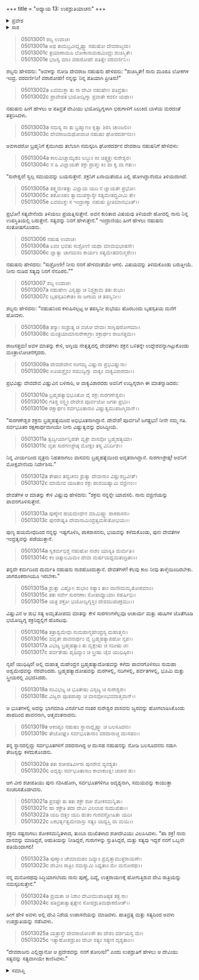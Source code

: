 +++
title = "ಅಧ್ಯಾಯ 13: ಉಪಶ್ರುತಿಯಾಚನಃ"
+++

<details><summary>ಪ್ರವೇಶ</summary>


।।   ಓಂ ಓಂ ನಮೋ ನಾರಾಯಣಾಯ।।   ಶ್ರೀ ವೇದವ್ಯಾಸಾಯ ನಮಃ ।।

ಶ್ರೀ ಕೃಷ್ಣದ್ವೈಪಾಯನ ವೇದವ್ಯಾಸ ವಿರಚಿತ  

**ಶ್ರೀ ಮಹಾಭಾರತ**

**ಉದ್ಯೋಗ ಪರ್ವ**

**ಉದ್ಯೋಗ ಪರ್ವ**

**ಅಧ್ಯಾಯ 13**

</details>


<details><summary>ಸಾರ</summary>

ಶಚಿಯು ನಹುಷನಿಂದ ಸ್ವಲ್ಪಸಮಯವನ್ನು ಕೇಳಿಕೊಂಡು (1-6), ಇಂದ್ರನನ್ನು ಬ್ರಹ್ಮಹತ್ಯ ದೋಷದಿಂದ ಮುಕ್ತಗೊಳಿಸಲು ದೇವತೆಗಳು ವಿಷ್ಣುವಿನ ಸಲಹೆಯಂತೆ ಮಹಾ ಅಶ್ವಮೇಧಯಾಗಗಳನ್ನು ನಡೆಸಲು ಇಂದ್ರನು ಆತ್ಮವಂತನಾದುದು (7-18). ಆದರೆ ನಹುಷನನ್ನು ನೋಡಿ ತನ್ನ ತೇಜಸ್ಸನ್ನು ಕಳೆದುಕೊಂಡು ಇಂದ್ರನು ಪುನಃ ನಶಿಸಿಹೋಗಿ, ಸರ್ವಭೂತಗಳಿಗೂ ಅದೃಶ್ಯನಾಗಲು ಶಚಿಯು ದೇವಿ ರಾತ್ರಿಯನ್ನು ಉಪಾಸಿಸಿ ಅವಳಿಂದ ಇಂದ್ರನ ಕುರುಹನ್ನು ಕಾಣುವುದು (19-25).

</details>



> 05013001 ಶಲ್ಯ ಉವಾಚ।  
05013001a ಅಥ ತಾಮಬ್ರವೀದ್ದೃಷ್ಟ್ವಾ ನಹುಷೋ ದೇವರಾಟ್ತದಾ।  
05013001c ತ್ರಯಾಣಾಮಪಿ ಲೋಕಾನಾಮಹಮಿಂದ್ರಃ ಶುಚಿಸ್ಮಿತೇ।  
05013001e ಭಜಸ್ವ ಮಾಂ ವರಾರೋಹೇ ಪತಿತ್ವೇ ವರವರ್ಣಿನಿ।।

ಶಲ್ಯನು ಹೇಳಿದನು: “ಅವಳನ್ನು ನೋಡಿ ದೇವರಾಜ ನಹುಷನು ಹೇಳಿದನು: “ಶುಚಿಸ್ಮಿತೇ! ನಾನು ಮೂರೂ ಲೋಕಗಳ ಇಂದ್ರ. ವರವರ್ಣಿನೀ! ವರಾರೋಹೇ! ನನ್ನನ್ನು ನಿನ್ನ ಪತಿಯಾಗಿ ಪ್ರೀತಿಸು!”

> 05013002a ಏವಮುಕ್ತಾ ತು ಸಾ ದೇವೀ ನಹುಷೇಣ ಪತಿವ್ರತಾ।  
05013002c ಪ್ರಾವೇಪತ ಭಯೋದ್ವಿಗ್ನಾ ಪ್ರವಾತೇ ಕದಲೀ ಯಥಾ।।

ನಹುಷನು ಹೀಗೆ ಹೇಳಲು ಆ ಪತಿವ್ರತೆ ದೇವಿಯು ಭಯೋದ್ವಿಗ್ನಳಾಗಿ ಭಿರುಗಾಳಿಗೆ ಸಿಲುಕಿದ ಬಾಳೆಯ ಮರದಂತೆ ತತ್ತರಿಸಿದಳು.

> 05013003a ನಮಸ್ಯ ಸಾ ತು ಬ್ರಹ್ಮಾಣಂ ಕೃತ್ವಾ ಶಿರಸಿ ಚಾಂಜಲಿಂ।  
05013003c ದೇವರಾಜಮಥೋವಾಚ ನಹುಷಂ ಘೋರದರ್ಶನಂ।।

ಅವಳಾದರೋ ಬ್ರಹ್ಮನಿಗೆ ಕೈಮುಗಿದು ತಲೆಬಾಗಿ ನಮಸ್ಕರಿಸಿ ಘೋರದರ್ಶನ ದೇವರಾಜ ನಹುಷನಿಗೆ ಹೇಳಿದಳು:

> 05013004a ಕಾಲಮಿಚ್ಚಾಮ್ಯಹಂ ಲಬ್ಧುಂ ಕಿಂ ಚಿತ್ತ್ವತ್ತಃ ಸುರೇಶ್ವರ।  
05013004c ನ ಹಿ ವಿಜ್ಞಾಯತೇ ಶಕ್ರಃ ಪ್ರಾಪ್ತಃ ಕಿಂ ವಾ ಕ್ವ ವಾ ಗತಃ।।

“ಸುರೇಶ್ವರ! ಸ್ವಲ್ಪ ಸಮಯವನ್ನು ಬಯಸುತ್ತೇನೆ. ಶಕ್ರನಿಗೆ ಏನಾಯಿತೆಂದೂ ಎಲ್ಲಿ ಹೋಗಿದ್ದಾನೆಂದೂ ತಿಳಿಯದಾಗಿದೆ.

> 05013005a ತತ್ತ್ವಮೇತತ್ತು ವಿಜ್ಞಾಯ ಯದಿ ನ ಜ್ಞಾಯತೇ ಪ್ರಭೋ।  
05013005c ತತೋಽಹಂ ತ್ವಾಮುಪಸ್ಥಾಸ್ಯೇ ಸತ್ಯಮೇತದ್ಬ್ರವೀಮಿ ತೇ।  
05013005e ಏವಮುಕ್ತಃ ಸ ಇಂದ್ರಾಣ್ಯಾ ನಹುಷಃ ಪ್ರೀತಿಮಾನಭೂತ್।।

ಪ್ರಭೋ! ಸತ್ಯವೇನೆಂದು ತಿಳಿಯಲು ಪ್ರಯತ್ನಿಸುತ್ತೇನೆ. ಅವನ ಕುರಿತಾದ ವಿಷಯವು ತಿಳಿಯದೇ ಹೋದಲ್ಲಿ ನಾನು ನಿನ್ನ ಉಪಸ್ಥಿತಿಯಲ್ಲಿ ಬರುತ್ತೇನೆ. ಸತ್ಯವನ್ನು ನಿನಗೆ ಹೇಳುತ್ತೇನೆ.” ಇಂದ್ರಾಣಿಯು ಹೀಗೆ ಹೇಳಲು ನಹುಷನು ಸಂತೋಷಗೊಂಡನು.

> 05013006 ನಹುಷ ಉವಾಚ।  
05013006a ಏವಂ ಭವತು ಸುಶ್ರೋಣಿ ಯಥಾ ಮಾಮಭಿಭಾಷಸೇ।  
05013006c ಜ್ಞಾತ್ವಾ ಚಾಗಮನಂ ಕಾರ್ಯಂ ಸತ್ಯಮೇತದನುಸ್ಮರೇಃ।।

ನಹುಷನು ಹೇಳಿದನು: “ಸುಶ್ರೋಣೀ! ನೀನು ನನಗೆ ಹೇಳಿದಂತೆಯೇ ಆಗಲಿ. ವಿಷಯವನ್ನು ತಿಳಿದುಕೊಂಡು ಬರುತ್ತೀಯೆ. ನೀನು ನುಡಿದ ಸತ್ಯವು ನಿನಗೆ ನೆನಪಿರಲಿ.””

> 05013007 ಶಲ್ಯ ಉವಾಚ।  
05013007a ನಹುಷೇಣ ವಿಸೃಷ್ಟಾ ಚ ನಿಶ್ಚಕ್ರಾಮ ತತಃ ಶುಭಾ।  
05013007c ಬೃಹಸ್ಪತಿನಿಕೇತಂ ಸಾ ಜಗಾಮ ಚ ತಪಸ್ವಿನೀ।।

ಶಲ್ಯನು ಹೇಳಿದನು: “ನಹುಷನಿಂದ ಕಳುಹಿಸಲ್ಪಟ್ಟ ಆ ತಪಸ್ವಿನೀ ಶುಭೆಯು ಹೊರಬಂದು ಬೃಹಸ್ಪತಿಯ ಮನೆಗೆ ಹೋದಳು.

> 05013008a ತಸ್ಯಾಃ ಸಂಶ್ರುತ್ಯ ಚ ವಚೋ ದೇವಾಃ ಸಾಗ್ನಿಪುರೋಗಮಾಃ।  
05013008c ಮಂತ್ರಯಾಮಾಸುರೇಕಾಗ್ರಾಃ ಶಕ್ರಾರ್ಥಂ ರಾಜಸತ್ತಮ।।

ರಾಜಸತ್ತಮ! ಅವಳ ಮಾತನ್ನು ಕೇಳಿ, ಅಗ್ನಿಯ ನೇತೃತ್ವದಲ್ಲಿ ದೇವತೆಗಳು ಶಕ್ರನ ಒಳಿತನ್ನೇ ಉದ್ದೇಶವನ್ನಾಗಿಟ್ಟುಕೊಂಡು ಮಂತ್ರಾಲೋಚನೆಗೈದರು.

> 05013009a ದೇವದೇವೇನ ಸಂಗಮ್ಯ ವಿಷ್ಣುನಾ ಪ್ರಭವಿಷ್ಣುನಾ।  
05013009c ಊಚುಶ್ಚೈನಂ ಸಮುದ್ವಿಗ್ನಾ ವಾಕ್ಯಂ ವಾಕ್ಯವಿಶಾರದಾಃ।।

ಪ್ರಭವಿಷ್ಣು ದೇವದೇವ ವಿಷ್ಣುವಿನ ಬಳಿಸಾರಿ, ಆ ವಾಕ್ಯವಿಶಾರದರು ಅವನಿಗೆ ಉದ್ವಿಗ್ನರಾಗಿ ಈ ಮಾತನ್ನಾಡಿದರು:

> 05013010a ಬ್ರಹ್ಮಹತ್ಯಾಭಿಭೂತೋ ವೈ ಶಕ್ರಃ ಸುರಗಣೇಶ್ವರಃ।   
05013010c ಗತಿಶ್ಚ ನಸ್ತ್ವಂ ದೇವೇಶ ಪೂರ್ವಜೋ ಜಗತಃ ಪ್ರಭುಃ।  
05013010e ರಕ್ಷಾರ್ಥಂ ಸರ್ವಭೂತಾನಾಂ ವಿಷ್ಣುತ್ವಮುಪಜಗ್ಮಿವಾನ್।।

“ಸುರಗಣೇಶ್ವರ ಶಕ್ರನು ಬ್ರಹ್ಮಹತ್ಯೆಯಿಂದ ಅಭಿಭೂತನಾಗಿದ್ದಾನೆ. ದೇವೇಶ! ಪೂರ್ವಜ! ಜಗತ್ಪ್ರಭು! ನೀನೇ ನಮ್ಮ ಗತಿ. ಸರ್ವಭೂತರ ರಕ್ಷಣಾರ್ಥವಾಗಿಯೇ ನೀನು ವಿಷ್ಣುತ್ವವನ್ನು ಧರಿಸಿದ್ದೀಯೆ.

> 05013011a ತ್ವದ್ವೀರ್ಯಾನ್ನಿಹತೇ ವೃತ್ರೇ ವಾಸವೋ ಬ್ರಹ್ಮಹತ್ಯಯಾ।   
05013011c ವೃತಃ ಸುರಗಣಶ್ರೇಷ್ಠ ಮೋಕ್ಷಂ ತಸ್ಯ ವಿನಿರ್ದಿಶ।।

ನಿನ್ನ ವೀರ್ಯದಿಂದ ವೃತ್ರನು ನಿಹತನಾಗಲು ವಾಸವನು ಬ್ರಹ್ಮಹತ್ಯೆಯಿಂದ ಆವೃತನಾಗಿದ್ದಾನೆ. ಸುರಗಣಶ್ರೇಷ್ಠ! ಅವನಿಗೆ ಮೋಕ್ಷವೇನೆಂದು ನಿರ್ದೇಶಿಸು.”

> 05013012a ತೇಷಾಂ ತದ್ವಚನಂ ಶ್ರುತ್ವಾ ದೇವಾನಾಂ ವಿಷ್ಣುರಬ್ರವೀತ್।  
05013012c ಮಾಮೇವ ಯಜತಾಂ ಶಕ್ರಃ ಪಾವಯಿಷ್ಯಾಮಿ ವಜ್ರಿಣಂ।।

ದೇವತೆಗಳ ಆ ಮಾತನ್ನು ಕೇಳಿ ವಿಷ್ಣುವು ಹೇಳಿದನು: “ಶಕ್ರನು ನನ್ನನ್ನೇ ಯಾಜಿಸಲಿ. ನಾನು ವಜ್ರಿಣಿಯನ್ನು ಪಾವನಗೊಳಿಸುತ್ತೇನೆ.

> 05013013a ಪುಣ್ಯೇನ ಹಯಮೇಧೇನ ಮಾಮಿಷ್ಟ್ವಾ ಪಾಕಶಾಸನಃ।  
05013013c ಪುನರೇಷ್ಯತಿ ದೇವಾನಾಮಿಂದ್ರತ್ವಮಕುತೋಭಯಃ।।

ಪುಣ್ಯ ಹಯಮೇಧದಿಂದ ನನ್ನನ್ನು ಇಷ್ಟಗೊಳಿಸಿ, ಪಾಕಶಾಸನನು, ಭಯವನ್ನು ಕಳೆದುಕೊಂಡು, ಪುನಃ ದೇವತೆಗಳ ಇಂದ್ರತ್ವವನ್ನು ಪಡೆಯುತ್ತಾನೆ.

> 05013014a ಸ್ವಕರ್ಮಭಿಶ್ಚ ನಹುಷೋ ನಾಶಂ ಯಾಸ್ಯತಿ ದುರ್ಮತಿಃ।  
05013014c ಕಂ ಚಿತ್ಕಾಲಮಿಮಂ ದೇವಾ ಮರ್ಷಯಧ್ವಮತಂದ್ರಿತಾಃ।।

ತನ್ನದೇ ಕರ್ಮದಿಂದ ದುರ್ಮತಿ ನಹುಷನು ನಾಶಹೊಂದುತ್ತಾನೆ. ದೇವತೆಗಳೇ! ಕೆಲವು ಕಾಲ ನೀವು ತಾಳ್ಮೆಯಿಂದಿರಬೇಕು. ಜಾಗರೂಕರಾಗಿಯೂ ಇರಬೇಕು.”

> 05013015a ಶ್ರುತ್ವಾ ವಿಷ್ಣೋಃ ಶುಭಾಂ ಸತ್ಯಾಂ ತಾಂ ವಾಣೀಮಮೃತೋಪಮಾಂ।  
05013015c ತತಃ ಸರ್ವೇ ಸುರಗಣಾಃ ಸೋಪಾಧ್ಯಾಯಾಃ ಸಹರ್ಷಿಭಿಃ।  
05013015e ಯತ್ರ ಶಕ್ರೋ ಭಯೋದ್ವಿಗ್ನಸ್ತಂ ದೇಶಮುಪಚಕ್ರಮುಃ।।

ವಿಷ್ಣುವಿನ ಆ ಶುಭ ಸತ್ಯ ಅಮೃತೋಪಮ ಮಾತನ್ನು ಕೇಳಿ ಸುರಗಣಗಳೆಲ್ಲವೂ ಆಚಾರ್ಯ ಮತ್ತು ಋಷಿಗಳ ಜೊತೆಗೂಡಿ ಭಯೋದ್ವಿಗ್ನ ಶಕ್ರನಿದ್ದಲ್ಲಿಗೆ ಹೊರಟವು.

> 05013016a ತತ್ರಾಶ್ವಮೇಧಃ ಸುಮಹಾನ್ಮಹೇಂದ್ರಸ್ಯ ಮಹಾತ್ಮನಃ।  
05013016c ವವೃತೇ ಪಾವನಾರ್ಥಂ ವೈ ಬ್ರಹ್ಮಹತ್ಯಾಪಹೋ ನೃಪ।।  
05013017a ವಿಭಜ್ಯ ಬ್ರಹ್ಮಹತ್ಯಾಂ ತು ವೃಕ್ಷೇಷು ಚ ನದೀಷು ಚ।  
05013017c ಪರ್ವತೇಷು ಪೃಥಿವ್ಯಾಂ ಚ ಸ್ತ್ರೀಷು ಚೈವ ಯುಧಿಷ್ಠಿರ।।

ನೃಪ! ಯುಧಿಷ್ಠಿರ! ಅಲ್ಲಿ ಮಹಾತ್ಮ ಮಹೇಂದ್ರನ ಬ್ರಹ್ಮಹತ್ಯಾದೋಷವನ್ನು ಕಳೆದು ಪಾವನಗೊಳಿಸಲು ಸುಮಹಾ ಅಶ್ವಮೇಧವನ್ನು ನೆರವೇರಿದರು. ಬ್ರಹ್ಮಹತ್ಯಾದೋಷವನ್ನು ಮರಗಳಲ್ಲಿ, ನದಿಗಳಲ್ಲಿ, ಪರ್ವತಗಳಲ್ಲಿ, ಭೂಮಿ ಮತ್ತು ಸ್ತ್ರೀಯರಲ್ಲಿ ವಿಭಜಿಸಿದರು.

> 05013018a ಸಂವಿಭಜ್ಯ ಚ ಭೂತೇಷು ವಿಸೃಜ್ಯ ಚ ಸುರೇಶ್ವರಃ।  
05013018c ವಿಜ್ವರಃ ಪೂತಪಾಪ್ಮಾ ಚ ವಾಸವೋಽಭವದಾತ್ಮವಾನ್।।

ಆ ಭೂತಗಳಲ್ಲಿ ಅದನ್ನು ಭಾಗಮಾಡಿ ವಿಸರ್ಜಿಸಿದ ನಂತರ ಸುರೇಶ್ವರ ವಾಸವನು ಜ್ವರವನ್ನು ಹೋಗಲಾಡಿಸಿಕೊಂಡು ಪಾಪದಿಂದ ಪಾವನನಾಗಿ, ಆತ್ಮವಂತನಾದನು.

> 05013019a ಅಕಂಪ್ಯಂ ನಹುಷಂ ಸ್ಥಾನಾದ್ದೃಷ್ಟ್ವಾ ಚ ಬಲಸೂದನಃ।  
05013019c ತೇಜೋಘ್ನಂ ಸರ್ವಭೂತಾನಾಂ ವರದಾನಾಚ್ಚ ದುಃಸಹಂ।।

ತನ್ನ ಸ್ಥಾನದಲ್ಲಿದ್ದು ಸರ್ವಭೂತಗಳಿಗೆ ವರದನಾಗಿದ್ದ ಆ ದುಃಸಹ ನಹುಷನನ್ನು ನೋಡಿ ಬಲಸೂದನನು ನಡುಗಿ ತೇಜಸ್ಸನ್ನು ಕಳೆದುಕೊಂಡನು.

> 05013020a ತತಃ ಶಚೀಪತಿರ್ವೀರಃ ಪುನರೇವ ವ್ಯನಶ್ಯತ।  
05013020c ಅದೃಶ್ಯಃ ಸರ್ವಭೂತಾನಾಂ ಕಾಲಾಕಾಂಕ್ಷೀ ಚಚಾರ ಹ।।

ಆಗ ವೀರ ಶಚೀಪತಿಯು ಪುನಃ ನಶಿಸಿಹೋಗಿ, ಸರ್ವಭೂತಗಳಿಗೂ ಅದೃಶ್ಯನಾಗಿ, ಸಮಯವನ್ನು ಕಾಯುತ್ತಾ ಸಂಚರಿಸತೊಡಗಿದನು.

> 05013021a ಪ್ರನಷ್ಟೇ ತು ತತಃ ಶಕ್ರೇ ಶಚೀ ಶೋಕಸಮನ್ವಿತಾ।  
05013021c ಹಾ ಶಕ್ರೇತಿ ತದಾ ದೇವೀ ವಿಲಲಾಪ ಸುದುಃಖಿತಾ।।  
05013022a ಯದಿ ದತ್ತಂ ಯದಿ ಹುತಂ ಗುರವಸ್ತೋಷಿತಾ ಯದಿ।  
05013022c ಏಕಭರ್ತೃತ್ವಮೇವಾಸ್ತು ಸತ್ಯಂ ಯದ್ಯಸ್ತಿ ವಾ ಮಯಿ।।

ಶಕ್ರನು ನಷ್ಟನಾಗಲು ಶೋಕಸಮನ್ವಿತಳಾದ, ತುಂಬಾ ದುಃಖಿತಳಾದ ಶಚೀದೇವಿಯು ವಿಲಪಿಸಿದಳು. “ಹಾ ಶಕ್ರ! ನಾನು ದಾನವನ್ನು ಮಾಡಿದ್ದರೆ, ಆಹುತಿಯನ್ನು ನೀಡಿದ್ದರೆ, ಗುರುಗಳನ್ನು ಸ್ತುತಿಸಿದ್ದರೆ, ಮತ್ತು ಸತ್ಯವು ಇದ್ದರೆ ನನಗೆ ಒಬ್ಬನೇ ಪತಿಯೆಂದಾಗಲಿ!

> 05013023a ಪುಣ್ಯಾಂ ಚೇಮಾಮಹಂ ದಿವ್ಯಾಂ ಪ್ರವೃತ್ತಾಮುತ್ತರಾಯಣೇ।   
05013023c ದೇವೀಂ ರಾತ್ರಿಂ ನಮಸ್ಯಾಮಿ ಸಿಧ್ಯತಾಂ ಮೇ ಮನೋರಥಃ।।

ನನ್ನ ಮನೋರಥವು ಸಿದ್ಧಿಯಾಗಲೆಂದು ನಾನು ಪುಣ್ಯೆ, ದಿವ್ಯೆ, ಉತ್ತರಾಯಣಕ್ಕೆ ಹೋಗುತ್ತಿರುವ ದೇವಿ ರಾತ್ರಿಯನ್ನು ನಮಸ್ಕರಿಸುತ್ತೇನೆ.”

> 05013024a ಪ್ರಯತಾ ಚ ನಿಶಾಂ ದೇವೀಮುಪಾತಿಷ್ಠತ ತತ್ರ ಸಾ।  
05013024c ಪತಿವ್ರತಾತ್ವಾತ್ಸತ್ಯೇನ ಸೋಪಶ್ರುತಿಮಥಾಕರೋತ್।।

ಹೀಗೆ ಹೇಳಿ ಅವಳು ಅಲ್ಲಿ ದೇವಿ ನಿಶೆಯ ಉಪಾಸನೆಯನ್ನು ಮಾಡಿದಳು. ಪಾತಿವ್ರತ್ಯ ಮತ್ತು ಸತ್ಯದಿಂದ ಅವಳು ಉಪಶ್ರುತಿಯನ್ನು ನಡೆಸಿದಳು.

> 05013025a ಯತ್ರಾಸ್ತೇ ದೇವರಾಜೋಽಸೌ ತಂ ದೇಶಂ ದರ್ಶಯಸ್ವ ಮೇ।  
05013025c ಇತ್ಯಾಹೋಪಶ್ರುತಿಂ ದೇವೀ ಸತ್ಯಂ ಸತ್ಯೇನ ದೃಶ್ಯತಾಂ।।

“ದೇವರಾಜನು ಎಲ್ಲಿದ್ದಾನೋ ಆ ಪ್ರದೇಶವನ್ನು ನನಗೆ ತೋರಿಸು!” ಎಂದು ಉಪಶ್ರುತಿಗೆ ಹೇಳಲು ಆ ದೇವಿಯು ಸತ್ಯವನ್ನು ಸತ್ಯವಾಗಿಯೇ ಕಾಣಿಸಿದಳು.”


<details><summary>ಸಮಾಪ್ತಿ</summary>


ಇತಿ ಶ್ರೀ ಮಹಾಭಾರತೇ ಉದ್ಯೋಗ ಪರ್ವಣಿ ಉದ್ಯೋಗ ಪರ್ವಣಿ ಉಪಶ್ರುತಿಯಾಚನೇ ತ್ರಯೋದಶೋಽಧ್ಯಾಯಃ।  
ಇದು ಶ್ರೀ ಮಹಾಭಾರತದಲ್ಲಿ ಉದ್ಯೋಗ ಪರ್ವದಲ್ಲಿ ಉದ್ಯೋಗ ಪರ್ವದಲ್ಲಿ ಉಪಶ್ರುತಿಯಾಚನೆಯಲ್ಲಿ ಹದಿಮೂರನೆಯ ಅಧ್ಯಾಯವು।


</details>
